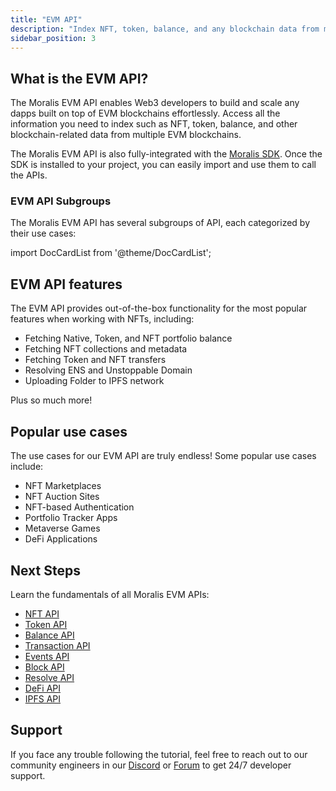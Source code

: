 ```yaml
---
title: "EVM API"
description: "Index NFT, token, balance, and any blockchain data from multiple EVM blockchains. Ethereum, Polygon, Avalanche, BNB Chain, Fantom, Cronos, Arbitrum, Ronin and testnets are supported. More networks to be added soon."
sidebar_position: 3
---
```


## What is the EVM API?

The Moralis EVM API enables Web3 developers to build and scale any dapps built on top of EVM blockchains effortlessly. Access all the information you need to index such as NFT, token, balance, and other blockchain-related data from multiple EVM blockchains.

The Moralis EVM API is also fully-integrated with the [Moralis SDK](/web3-data-api/getting-started/moralis-sdk). Once the SDK is installed to your project, you can easily import and use them to call the APIs.

### EVM API Subgroups

The Moralis EVM API has several subgroups of API, each categorized by their use cases:

import DocCardList from '@theme/DocCardList';

<DocCardList />  

## EVM API features

The EVM API provides out-of-the-box functionality for the most popular features when working with NFTs, including:

- Fetching Native, Token, and NFT portfolio balance
- Fetching NFT collections and metadata
- Fetching Token and NFT transfers
- Resolving ENS and Unstoppable Domain
- Uploading Folder to IPFS network

Plus so much more!

## Popular use cases

The use cases for our EVM API are truly endless! Some popular use cases include:

- NFT Marketplaces
- NFT Auction Sites
- NFT-based Authentication
- Portfolio Tracker Apps
- Metaverse Games
- DeFi Applications

## Next Steps

Learn the fundamentals of all Moralis EVM APIs:

- [NFT API](/web3-data-api/evm/nft-api)
- [Token API](/docs/token-api)
- [Balance API](/docs/balance-api)
- [Transaction API](/docs/transaction-api)
- [Events API](/docs/events-api)
- [Block API](/docs/block-api)
- [Resolve API](/docs/resolve-api)
- [DeFi API](/docs/defi-api)
- [IPFS API](/docs/ipfs-api)

## Support

If you face any trouble following the tutorial, feel free to reach out to our community engineers in our [Discord](https://moralis.io/discord) or [Forum](https://forum.moralis.io) to get 24/7 developer support.